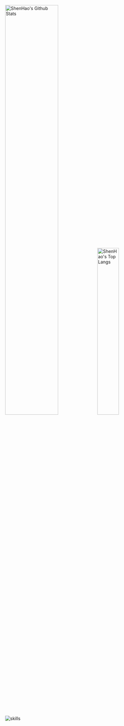 <p>
  <img src="https://github-readme-stats.vercel.app/api?username=ShenHaoCore&show_icons=true&hide_border=true" alt="ShenHao's Github Stats" width="58%" />
  <img src="https://github-readme-stats.vercel.app/api/top-langs/?username=ShenHaoCore&layout=compact&hide_border=true&langs_count=10" alt="ShenHao's Top Langs" width="37%" /> 
</p>

![skills](https://skillicons.dev/icons?i=cs,dotnet,py,html,css,js,nodejs,md,docker,linux,nginx,mysql,redis,sqlite,git,github,githubactions,visualstudio,vscode,jenkins,powershell)
